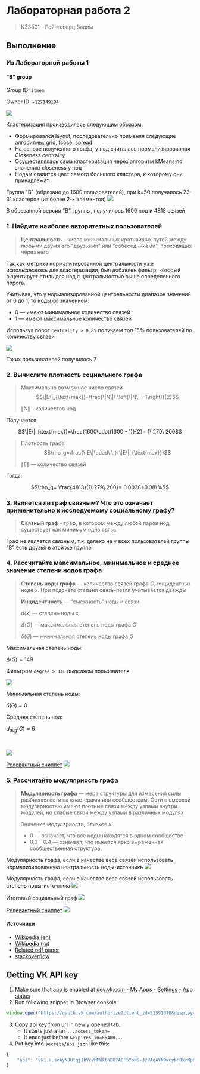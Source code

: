 # Лабораторная работа 2
> K33401 - Рейнгеверц Вадим


## Выполнение

### Из Лабораторной работы 1

#### "B" group
Group ID: `itmem`

Owner ID: `-127149194`

![](https://i.imgur.com/86oXhVa.png)


Кластеризация производилась следующим образом:

- Формировался layout, последовательно применяя следующие алгоритмы: grid, fcose, spread
- На основе полученного графа, у нод считалась нормализированная Closeness centrality
- Осуществлялась сама кластеризация через алгоритм kMeans по значению closeness у нод
- Нодам ставится цвет самого большого кластера, к которому они принадлежат

Группа "B" (обрезано до 1600 пользователей), при k=50 получалось 23-31 кластеров (из более 2-х элементов)
![](https://i.imgur.com/4Oev7a5.png)

В обрезанной версии "B" группы, получилось 1600 нод и 4818 связей

### 1. Найдите наиболее авторитетных пользователей

> **Центральность** - число минимальных кратчайших путей между любыми двумя его "друзьями" или "собеседниками", проходящих через него

Так как метрика нормализированной центральности уже использовалась для кластеризации, был добавлен фильтр, который акцентирует стиль для нод с центральностью выше определенного порога.

Учитывая, что у нормализированной центральности диапазон значений от 0 до 1, то ноды со значением:

- 0 ― имеют минимальное количество связей
- 1 ― имеют максимальное количество связей

Используя порог `centrality > 0.85` получаем топ 15% пользователей по количеству связей

![](https://i.imgur.com/dcbYEiW.jpeg)

Таких пользователей получилось 7

<div style="page-break-after: always;"></div>


### 2. Вычислите плотность социального графа

> Максимально возможное число связей
>$$\|E\|_{\text{max}}=\frac{\|N\|\ \left(\|N\| - 1\right)}{2}$$
>
>$\|N\|$ - количество нод

Получается:

$$\|E\|_{\text{max}}=\frac{1600\cdot(1600 - 1)}{2}= 1\ 279\ 200$$


> Плотность графа
>$$\rho_g=\frac{\|E\|\quad\ \ }{\|E\|_{\text{max}}}$$
>
>$\|E\|$ ― количество связей

Тогда:

$$\rho_g= \frac{4813}{1\ 279\ 200}= 0.0038=0.38\%$$


### 3. Является ли граф связным? Что это означает применительно к исследуемому социальному графу?
> **Связный граф** - граф, в котором между любой парой нод существует как минимум одна связь

Граф не является связным, т.к. далеко не у всех пользователей группы "B" есть друзья в этой же группе

<div style="page-break-after: always;"></div>


### 4. Рассчитайте максимальное, минимальное и среднее значение степени нодов графа

> **Степень ноды графа** — количество связей графа $G$, инцидентных ноде $x$. При подсчёте степени связь-петля учитывается дважды
> 
> **Инцидентность** ― "смежность" ноды и связи
>
> $d(x)$ ― степень ноды $x$
>
> $\Delta(G)$ ― максимальная степень ноды графа $G$
> 
> $\delta(G)$ ― минимальная степень ноды графа $G$
>

Максимальная степень ноды:

$\Delta(G)=149$

Фильтром `degree > 140` выделяем пользователя

![](https://i.imgur.com/KDG8PD6.jpeg)

Минимальная степень ноды:

$\delta(G)=0$

Средняя степень нод:

$d_{avg}(G)\approx6$

<br/>

![](https://i.imgur.com/vmY4qKL.png)


[Релевантный сниппет](./core/main.js#L309)
![](https://i.imgur.com/QS7vte2.png)



### 5. Рассчитайте модулярность графа
> **Модулярность графа** — мера структуры для измерения силы разбиения сети на кластерами или сообществам. Сети с высокой модулярностью имеют плотные связи между узлами внутри модулей, но слабые связи между узлами в различных модулях
> 
> Значение модулярности, близкое к:
>
> - 0 ― означает, что все ноды находятся в одном сообществе
> - 0.3 – 0.4 ― означает, что имеется ярко выраженная сообщественная структура.


Модулярность графа, если в качестве веса связей использовать нормализированную центральность ноды-источника
![](https://i.imgur.com/HAL17Ic.png)

Модулярность графа, если в качестве веса связей использовать степень ноды-источника
![](https://i.imgur.com/TmEjMyO.png)

Итоговый социальный граф
![](https://i.imgur.com/gIhCaGD.png)


[Релевантный сниппет](./core/main.js#L280)
![](https://i.imgur.com/jQvVcOr.png)


#### Источники

- [Wikipedia (en)](https://en.wikipedia.org/wiki/Modularity_(networks))
- [Wikipedia (ru)](https://ru.wikipedia.org/wiki/%D0%9C%D0%BE%D0%B4%D1%83%D0%BB%D1%8F%D1%80%D0%BD%D0%BE%D1%81%D1%82%D1%8C_(%D0%BD%D0%B0%D1%83%D0%BA%D0%B0_%D0%BE_%D1%81%D0%B5%D1%82%D1%8F%D1%85))
- [Related pdf paper](https://www.researchgate.net/publication/334158692_ON_THE_MAXIMUM_OF_THE_MODULARITY_OF_RANDOM_CONFIGURATION_GRAPHS/fulltext/5d1ac85da6fdcc2462b73c53/ON-THE-MAXIMUM-OF-THE-MODULARITY-OF-RANDOM-CONFIGURATION-GRAPHS.pdf)
- [stackoverflow](https://stackoverflow.com/a/49898854)


## Getting VK API key

1. Make sure that app is enabled at [dev.vk.com - My Apps - Settings - App status](https://vk.com/editapp?id=51591070&section=options)
2. Run following snippet in Browser console:

```js
window.open("https://oauth.vk.com/authorize?client_id=51591070&display=page&redirect_uri=http://127.0.0.1:5173&scope=1026&response_type=token&v=5.131&state=123456");
```

3. Copy api key from url in newly opened tab. 
   - It starts just after `...access_token=` 
   - It ends just before `&expires_in=86400...`
4. Put key into `secrets/api.json` like this:
```js
{
    "api": "vk1.a.seAyNJUtqjJhVcvMMWk6NDO7ACF5YoNS-JzPAqAYN9wcybnDkrMpC_dvIkjx7hlSlfSxebtioYIRsovyi-aQXjoNytBwR14TB37HXJijDhzRXXE6SPG-g4wnwHXxDAic-ncCZ-DnVsyjaZOEEtxaqz7x0hwXMxkgJB0yYhMDwBqpLlwFt8HhsZ9guMG_zQwCM5m4_Z3SKXgV1fmpqv-6pQ"
}
```